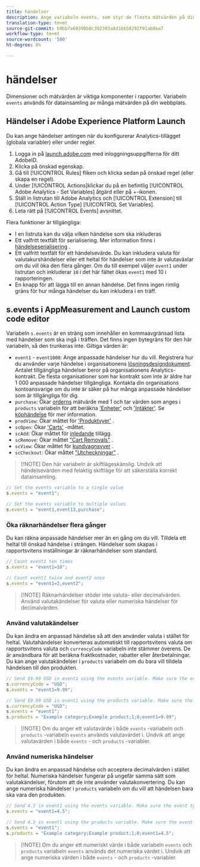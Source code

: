 ```yaml
---
title: händelser
description: Ange variabeln events, som styr de flesta mätvärden på din webbplats.
translation-type: tm+mt
source-git-commit: b9bb7a60398b8c392393a8d16b58292f91ab0ea7
workflow-type: tm+mt
source-wordcount: '580'
ht-degree: 0%

---
```



# händelser

Dimensioner och mätvärden är viktiga komponenter i rapporter. Variabeln `events` används för datainsamling av många mätvärden på din webbplats.

## Händelser i Adobe Experience Platform Launch

Du kan ange händelser antingen när du konfigurerar Analytics-tillägget (globala variabler) eller under regler.

1. Logga in på [launch.adobe.com](https://launch.adobe.com) med inloggningsuppgifterna för ditt AdobeID.
2. Klicka på önskad egenskap.
3. Gå till [!UICONTROL Rules] fliken och klicka sedan på önskad regel (eller skapa en regel).
4. Under [!UICONTROL Actions]klickar du på en befintlig [!UICONTROL Adobe Analytics - Set Variables] åtgärd eller på +-ikonen.
5. Ställ in listrutan till Adobe Analytics och [!UICONTROL Extension] till [!UICONTROL Action Type] [!UICONTROL Set Variables].
6. Leta rätt på [!UICONTROL Events] avsnittet.

Flera funktioner är tillgängliga:

* I en listruta kan du välja vilken händelse som ska inkluderas
* Ett valfritt textfält för serialisering. Mer information finns i [händelseserialisering](event-serialization.md) .
* Ett valfritt textfält för ett händelsevärde. Du kan inkludera valuta för valutakurshändelser eller ett heltal för händelser som inte är valutaväxlar om du vill öka den flera gånger. Om du till exempel väljer `event1` under listrutan och inkluderar `10` i det här fältet ökas `event1` med 10 i rapporteringen.
* En knapp för att lägga till en annan händelse. Det finns ingen rimlig gräns för hur många händelser du kan inkludera i en träff.

## s.events i AppMeasurement and Launch custom code editor

Variabeln `s.events` är en sträng som innehåller en kommaavgränsad lista med händelser som ska ingå i träffen. Det finns ingen bytegräns för den här variabeln, så den trunkeras inte. Giltiga värden är:

* `event1` - `event1000`: Ange anpassade händelser hur du vill. Registrera hur du använder varje händelse i organisationens [lösningsdesigndokument](../../../prepare/solution-design.md). Antalet tillgängliga händelser beror på organisationens Analytics-kontrakt. De flesta organisationer som har kontrakt som inte är äldre har 1 000 anpassade händelser tillgängliga. Kontakta din organisations kontoansvarige om du inte är säker på hur många anpassade händelser som är tillgängliga för dig.
* `purchase`: Ökar [orderns](/help/components/metrics/orders.md) mätvärde med 1 och tar värden som anges i `products` variabeln för att beräkna [&#39;Enheter&#39;](/help/components/metrics/units.md) och [&#39;Intäkter&#39;](/help/components/metrics/revenue.md). Se [köphändelse](event-purchase.md) för mer information.
* `prodView`: Ökar måttet för [&#39;Produktvyer&#39;](/help/components/metrics/product-views.md) .
* `scOpen`: Ökar [&#39;Carts&#39;](/help/components/metrics/carts.md) -måttet.
* `scAdd`: Ökar måttet för [inledande](/help/components/metrics/cart-additions.md) tillägg.
* `scRemove`: Ökar måttet [&quot;Cart Removals&quot;](/help/components/metrics/cart-removals.md) .
* `scView`: Ökar måttet för [kundvagnsvyer](/help/components/metrics/cart-views.md) .
* `scCheckout`: Ökar måttet [&quot;Utcheckningar&quot;](/help/components/metrics/checkouts.md) .

>[!NOTE] Den här variabeln är skiftlägeskänslig. Undvik att händelsevärden med felaktig skiftläge för att säkerställa korrekt datainsamling.

```js
// Set the events variable to a single value
s.events = "event1";

// Set the events variable to multiple values
s.events = "event1,event13,purchase";
```

### Öka räknarhändelser flera gånger

Du kan räkna anpassade händelser mer än en gång om du vill. Tilldela ett heltal till önskad händelse i strängen. Händelser som skapas i rapportsvitens inställningar är räknarhändelser som standard.

```js
// Count event1 ten times
s.events = "event1=10";

// Count event1 twice and event2 once
s.events = "event1=2,event2";
```

>[!NOTE] Räknarhändelser stöder inte valuta- eller decimalvärden. Använd valutakändelser för valuta eller numeriska händelser för decimalvärden.

### Använd valutakändelser

Du kan ändra en anpassad händelse så att den använder valuta i stället för heltal. Valutahändelser konverteras automatiskt till rapportsvitens valuta om rapportsvitens valuta och `currencyCode` variabeln inte stämmer överens. De är användbara för att beräkna fraktkostnader, rabatter eller återbetalningar. Du kan ange valutakändelser i `products` variabeln om du bara vill tilldela händelsen till den produkten.

```js
// Send $9.99 USD in event1 using the events variable. Make sure the event type for event1 is Currency in report suite settings
s.currencyCode = "USD";
s.events = "event1=9.99";

// Send $9.99 USD in event1 using the products variable. Make sure the event type for event1 is Currency in report suite settings
s.currencyCode = "USD";
s.events = "event1";
s.products = "Example category;Example product;1;0;event1=9.99";
```

>[!NOTE] Om du anger ett valutavärde i både `events` -variabeln och `products` -variabeln `events` används valutavärdet i. Undvik att ange valutavärden i både `events` - och `products` -variabler.

### Använd numeriska händelser

Du kan ändra en anpassad händelse och acceptera decimalvärden i stället för heltal. Numeriska händelser fungerar på ungefär samma sätt som valutakändelser, förutom att de inte använder valutakonvertering. Du kan ange numeriska händelser i `products` variabeln om du vill att händelsen bara ska vara den produkten.

```js
// Send 4.5 in event1 using the events variable. Make sure the event type for event1 is Numeric in report suite settings
s.events = "event1=4.5";

// Send 4.5 in event1 using the products variable. Make sure the event type for event1 is Numeric in report suite settings
s.events = "event1";
s.products = "Example category;Example product;1;0;event1=4.5";
```

>[!NOTE] Om du anger ett numeriskt värde i både variabeln `events` och `products` variabeln `events` används det numeriska värdet i. Undvik att ange numeriska värden i både `events` - och `products` -variabler.
